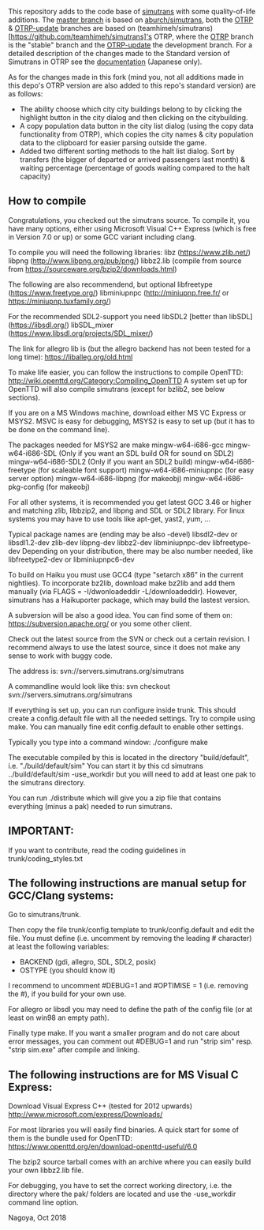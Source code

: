 This repository adds to the code base of [simutrans](https://simutrans.com/) with some quality-of-life additions. The [master branch](https://github.com/danivenk/simutrans) is based on [aburch/simutrans](https://github.com/aburch/simutrans), both the [OTRP](https://github.com/danivenk/simutrans/tree/OTRP) & [OTRP-update](https://github.com/danivenk/simutrans/tree/OTRP-update) branches are based on (teamhimeh/simutrans)[https://github.com/teamhimeh/simutrans]'s OTRP, where the [OTRP](https://github.com/danivenk/simutrans/tree/OTRP) branch is the "stable" branch and the [OTRP-update](https://github.com/danivenk/simutrans/tree/OTRP-update) the development branch. For a detailed description of the changes made to the Standard version of Simutrans in OTRP see the [documentation](https://github.com/teamhimeh/simutrans/wiki) (Japanese only).

As for the changes made in this fork (mind you, not all additions made in this depo's OTRP version are also added to this repo's standard version) are as follows:
- The ability choose which city city buildings belong to by clicking the highlight button in the city dialog and then clicking on the citybuilding.
- A copy population data button in the city list dialog (using the copy data functionality from OTRP), which copies the city names & city population data to the clipboard for easier parsing outside the game.
- Added two different sorting methods to the halt list dialog. Sort by transfers (the bigger of departed or arrived passengers last month) & waiting percentage (percentage of goods waiting compared to the halt capacity)

How to compile
--------------

Congratulations, you checked out the simutrans source. To compile it,
you have many options, either using Microsoft Visual C++ Express (which
is free in Version 7.0 or up) or some GCC variant including clang.

To compile you will need the following libraries:
libz (https://www.zlib.net/)
libpng (http://www.libpng.org/pub/png/)
libbz2.lib (compile from source from https://sourceware.org/bzip2/downloads.html)

The following are also recommendend, but optional
libfreetype (https://www.freetype.org/)
libminiupnpc (http://miniupnp.free.fr/ or https://miniupnp.tuxfamily.org/)

For the recommended SDL2-support you need
libSDL2 [better than libSDL] (https://libsdl.org/)
libSDL_mixer (https://www.libsdl.org/projects/SDL_mixer/)

The link for allegro lib is (but the allegro backend has not been
tested for a long time):
https://liballeg.org/old.html

To make life easier, you can follow the instructions to compile OpenTTD:
http://wiki.openttd.org/Category:Compiling_OpenTTD
A system set up for OpenTTD will also compile simutrans (except for
bzlib2, see below sections).

If you are on a MS Windows machine, download either MS VC Express or
MSYS2. MSVC is easy for debugging, MSYS2 is easy to set up (but it has to
be done on the command line).

The packages needed for MSYS2 are
make
mingw-w64-i686-gcc
mingw-w64-i686-SDL (Only if you want an SDL build OR for sound on SDL2)
mingw-w64-i686-SDL2 (Only if you want an SDL2 build)
mingw-w64-i686-freetype (for scaleable font support)
mingw-w64-i686-miniupnpc (for easy server option)
mingw-w64-i686-libpng (for makeobj)
mingw-w64-i686-pkg-config (for makeobj)

For all other systems, it is recommended you get latest GCC 3.46 or higher
and matching zlib, libbzip2, and libpng and SDL or SDL2 library. For linux
systems you may have to use tools like apt-get, yast2, yum, ...

Typical package names are (ending may be also -devel)
libsdl2-dev or libsdl1.2-dev
zlib-dev
libpng-dev
libbz2-dev
libminiupnpc-dev
libfreetype-dev
Depending on your distribution, there may be also number needed, like
libfreetype2-dev or libminiupnpc6-dev

To build on Haiku you must use GCC4 (type "setarch x86" in the current
nightlies). To incorporate bz2lib, download make bz2lib and add them
manually (via FLAGS = -I/dwonloadeddir -L/downloadeddir). However, simutrans
has a Haikuporter package, which may build the lastest version.

A subversion will be also a good idea. You can find some of them on:
https://subversion.apache.org/
or you some other client.

Check out the latest source from the SVN or check out a certain revision.
I recommend always to use the latest source, since it does not make any
sense to work with buggy code.

The address is:
svn://servers.simutrans.org/simutrans

A commandline would look like this:
svn checkout svn://servers.simutrans.org/simutrans

If everything is set up, you can run configure inside trunk. This should
create a config.default file with all the needed settings. Try to compile
using make. You can manually fine edit config.default to enable other
settings.

Typically you type into a command window:
./configure
make

The executable compiled by this is located in the directory "build/default",
i.e. "./build/default/sim" You can start it by this
cd simutrans
../build/default/sim -use_workdir
but you will need to add at least one pak to the simutrans directory.

You can run ./distribute which will give you a zip file that contains
everything (minus a pak) needed to run simutrans.


IMPORTANT:
----------

If you want to contribute, read the coding guidelines in
trunk/coding_styles.txt


The following instructions are manual setup for GCC/Clang systems:
------------------------------------------------------------------

Go to simutrans/trunk.

Then copy the file trunk/config.template to trunk/config.default and edit
the file. You must define (i.e. uncomment by removing the leading # character)
at least the following variables:

- BACKEND (gdi, allegro, SDL, SDL2, posix)
- OSTYPE (you should know it)

I recommend to uncomment #DEBUG=1 and #OPTIMISE = 1 (i.e. removing the #),
if you build for your own use.

For allegro or libsdl you may need to define the path of the config file
(or at least on win98 an empty path).

Finally type make. If you want a smaller program and do not care about error
messages, you can comment out #DEBUG=1 and run "strip sim" resp.
"strip sim.exe" after compile and linking.


The following instructions are for MS Visual C Express:
-------------------------------------------------------

Download Visual Express C++ (tested for 2012 upwards)
http://www.microsoft.com/express/Downloads/

For most libraries you will easily find binaries. A quick start for some of
them is the bundle used for OpenTTD:
https://www.openttd.org/en/download-openttd-useful/6.0

The bzip2 source tarball comes with an archive where you can easily build
your own libbz2.lib file.

For debugging, you have to set the correct working directory, i.e. the
directory where the pak/ folders are located and use the -use_workdir
command line option.

Nagoya, Oct 2018
